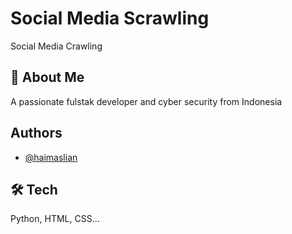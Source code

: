 
# Social Media Scrawling

Social Media Crawling


## 🚀 About Me
A passionate fulstak developer and cyber security from Indonesia


## Authors

- [@haimaslian](https://www.github.com/dikalasenjadatang)


## 🛠 Tech
Python, HTML, CSS...

